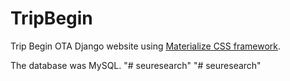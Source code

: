 # TripBegin
Trip Begin OTA  Django website using [Materialize CSS framework](http://materializecss.com/).  

The database was MySQL.
"# seuresearch" 
"# seuresearch" 
